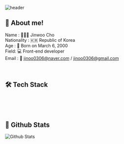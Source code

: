 ![header](https://capsule-render.vercel.app/api?type=venom&height=250&text=I'm%20Jinoo&fontSize=75&color=0:efbad6,100:dadafc&section=header&fontColor=1e1e1e&stroke=b678c4)

## 🧷 About me!
Name : 🧑🏻‍💻 Jinwoo Cho<br/>
Nationality : 🇰🇷 Republic of Korea<br/>
Age : 🐲 Born on March 6, 2000 <br/>
Field: 💻 Front-end developer<br/>
Email : 📧 jinoo0306@naver.com / jinoo0306@gmail.com <br/>
<br/>
<br/>

## 🛠️ Tech Stack
<br/>
<br/>
<br/>

## 👻 Github Stats
![Github Stats](https://github-readme-stats.vercel.app/api?username=Jinoo&show_icons=true&theme=buefy)
<br/>
